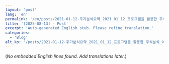 ```yaml
---
layout: 'post'
lang: 'en'
permalink: '/en/posts/2021-01-12-주가분석요약_2021_01_12_프로그램을_활용한_주식분석_예상결과_10_23_02/'
title: '[2025-08-13] - Post'
excerpt: 'Auto-generated English stub. Please refine translation.'
categories:
  - 'Blog'
alt_ko: '/posts/2021-01-12-주가분석요약_2021_01_12_프로그램을_활용한_주식분석_예상결과_10_23_02/'
---
```


(*No embedded English lines found. Add translations later.*)
